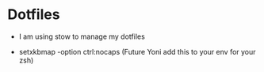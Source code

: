 # Dotfiles
- I am using stow to manage my dotfiles





- setxkbmap -option ctrl:nocaps (Future Yoni add this to your env for your zsh)
